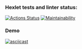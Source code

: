 ### Hexlet tests and linter status:
[![Actions Status](https://github.com/Smacktur/python-project-49/workflows/hexlet-check/badge.svg)](https://github.com/Smacktur/python-project-49/actions)
[![Maintainability](https://api.codeclimate.com/v1/badges/05b5267a355b316f918f/maintainability)](https://codeclimate.com/github/Smacktur/python-project-49/maintainability)

### Demo
[![asciicast](https://asciinema.org/a/QLOOSGW9F0cZGquVROPQWnA5N.svg)](https://asciinema.org/a/QLOOSGW9F0cZGquVROPQWnA5N)